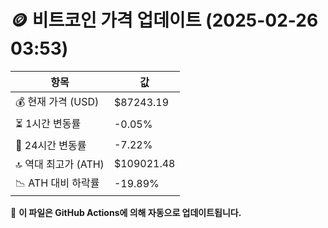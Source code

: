# 🪙 비트코인 가격 업데이트 (2025-02-26 03:53)

| 항목                | 값 |
|--------------------|----------------|
| 💰 현재 가격 (USD) | $87243.19 |
| ⏳ 1시간 변동률    | -0.05% |
| 📆 24시간 변동률   | -7.22% |
| 🔝 역대 최고가 (ATH) | $109021.48 |
| 📉 ATH 대비 하락률 | -19.89% |

🔄 **이 파일은 GitHub Actions에 의해 자동으로 업데이트됩니다.**
